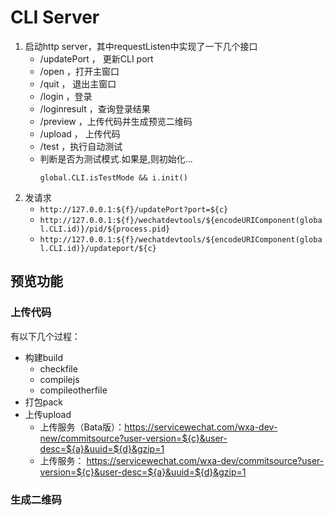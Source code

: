 # CLI Server
1. 启动http server，其中requestListen中实现了一下几个接口
    - /updatePort ， 更新CLI port
    - /open ，打开主窗口
    - /quit ， 退出主窗口
    - /login ，登录
    - /loginresult ，查询登录结果
    - /preview ，上传代码并生成预览二维码
    - /upload ， 上传代码
    - /test ，执行自动测试
    - 判断是否为测试模式.如果是,则初始化...
      ```
      global.CLI.isTestMode && i.init()
      ```
 2. 发请求
    - `http://127.0.0.1:${f}/updatePort?port=${c}`
    - `http://127.0.0.1:${f}/wechatdevtools/${encodeURIComponent(global.CLI.id)}/pid/${process.pid}`
    - `http://127.0.0.1:${f}/wechatdevtools/${encodeURIComponent(global.CLI.id)}/updateport/${c}`
    
## 预览功能
### 上传代码
有以下几个过程：
  - 构建build
    + checkfile
    + compilejs
    + compileotherfile
  - 打包pack
  - 上传upload
    + 上传服务（Bata版）：https://servicewechat.com/wxa-dev-new/commitsource?user-version=${c}&user-desc=${a}&uuid=${d}&gzip=1
    + 上传服务： https://servicewechat.com/wxa-dev/commitsource?user-version=${c}&user-desc=${a}&uuid=${d}&gzip=1

### 生成二维码
